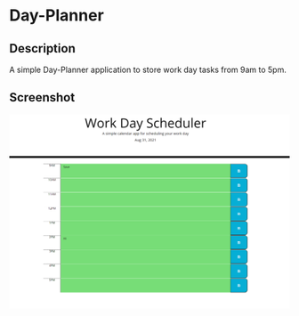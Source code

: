 # Day-Planner
## Description
A simple Day-Planner application to store work day tasks from 9am to 5pm.

## Screenshot
![DayPlannerScreenshot](Assets/Images/DayPlanner.png)